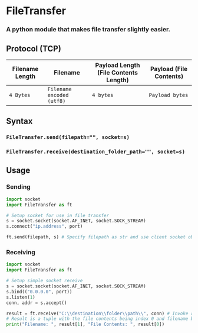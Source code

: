 # FileTransfer
### A python module that makes file transfer slightly easier.

## Protocol (TCP)

| Filename Length  | Filename | Payload Length (File Contents Length) | Payload (File Contents) |
| --- | --- | --- | --- |
| `4 Bytes` | `Filename encoded (utf8)` | `4 bytes` | `Payload bytes` |

## Syntax

### `FileTransfer.send(filepath="", socket=s)`
### `FileTransfer.receive(destination_folder_path="", socket=s)`

## Usage

### **Sending**
```python
import socket
import FileTransfer as ft

# Setup socket for use in file transfer
s = socket.socket(socket.AF_INET, socket.SOCK_STREAM)
s.connect("ip.address", port)

ft.send(filepath, s) # Specify filepath as str and use client socket object
```

### **Receiving**
```python
import socket
import FileTransfer as ft

# Setup simple socket receive
s = socket.socket(socket.AF_INET, socket.SOCK_STREAM)
s.bind(("0.0.0.0", port))
s.listen(1)
conn, addr = s.accept()

result = ft.receive("C:\\destination\\folder\\path\\", conn) # Invoke receive function
# Result is a tuple with the file contents being index 0 and filename being index 1
print("Filename: ", result[1], "File Contents: ", result[0])
```